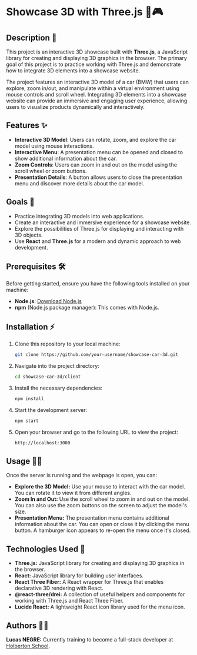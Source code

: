 # Showcase 3D with Three.js 🚗🎮

## Description 📝

This project is an interactive 3D showcase built with **Three.js**, a JavaScript library for creating and displaying 3D graphics in the browser. The primary goal of this project is to practice working with Three.js and demonstrate how to integrate 3D elements into a showcase website.

The project features an interactive 3D model of a car (BMW) that users can explore, zoom in/out, and manipulate within a virtual environment using mouse controls and scroll wheel. Integrating 3D elements into a showcase website can provide an immersive and engaging user experience, allowing users to visualize products dynamically and interactively.

## Features ✨

- **Interactive 3D Model**: Users can rotate, zoom, and explore the car model using mouse interactions.
- **Interactive Menu**: A presentation menu can be opened and closed to show additional information about the car.
- **Zoom Controls**: Users can zoom in and out on the model using the scroll wheel or zoom buttons.
- **Presentation Details**: A button allows users to close the presentation menu and discover more details about the car model.

## Goals 🎯

- Practice integrating 3D models into web applications.
- Create an interactive and immersive experience for a showcase website.
- Explore the possibilities of Three.js for displaying and interacting with 3D objects.
- Use **React** and **Three.js** for a modern and dynamic approach to web development.

## Prerequisites 🛠️

Before getting started, ensure you have the following tools installed on your machine:

- **Node.js**: [Download Node.js](https://nodejs.org/)
- **npm** (Node.js package manager): This comes with Node.js.

## Installation ⚡

1. Clone this repository to your local machine:

   ```bash
   git clone https://github.com/your-username/showcase-car-3d.git
   ```
2. Navigate into the project directory:
   ```bash
   cd showcase-car-3d/client
   ```
3. Install the necessary dependencies:
   ```bash
   npm install
   ```
4. Start the development server:
   ```bash
   npm start
   ```
5. Open your browser and go to the following URL to view the project:
   ```bash
   http://localhost:3000
   ```

## Usage 👨‍💻
Once the server is running and the webpage is open, you can:

- **Explore the 3D Model:** Use your mouse to interact with the car model. You can rotate it to view it from different angles.
- **Zoom In and Out:** Use the scroll wheel to zoom in and out on the model. You can also use the zoom buttons on the screen to adjust the model's size.
- **Presentation Menu:** The presentation menu contains additional information about the car. You can open or close it by clicking the menu button. A hamburger icon appears to re-open the menu once it's closed.

## Technologies Used 🔧

- **Three.js:** JavaScript library for creating and displaying 3D graphics in the browser.
- **React:** JavaScript library for building user interfaces.
- **React Three Fiber:** A React wrapper for Three.js that enables declarative 3D rendering with React.
- **@react-three/drei:** A collection of useful helpers and components for working with Three.js and React Three Fiber.
- **Lucide React:** A lightweight React icon library used for the menu icon.

## Authors 👨‍💻
**Lucas NEGRE:** Currently training to become a full-stack developer at [Holberton School](https://www.holbertonschool.com/).